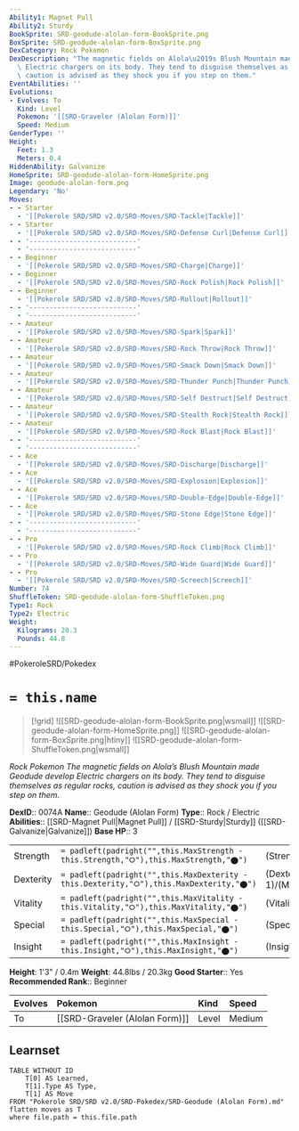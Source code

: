 ```yaml
---
Ability1: Magnet Pull
Ability2: Sturdy
BookSprite: SRD-geodude-alolan-form-BookSprite.png
BoxSprite: SRD-geodude-alolan-form-BoxSprite.png
DexCategory: Rock Pokemon
DexDescription: "The magnetic fields on Alola\u2019s Blush Mountain made Geodude develop\
  \ Electric chargers on its body. They tend to disguise themselves as regular rocks,\
  \ caution is advised as they shock you if you step on them."
EventAbilities: ''
Evolutions:
- Evolves: To
  Kind: Level
  Pokemon: '[[SRD-Graveler (Alolan Form)]]'
  Speed: Medium
GenderType: ''
Height:
  Feet: 1.3
  Meters: 0.4
HiddenAbility: Galvanize
HomeSprite: SRD-geodude-alolan-form-HomeSprite.png
Image: geodude-alolan-form.png
Legendary: 'No'
Moves:
- - Starter
  - '[[Pokerole SRD/SRD v2.0/SRD-Moves/SRD-Tackle|Tackle]]'
- - Starter
  - '[[Pokerole SRD/SRD v2.0/SRD-Moves/SRD-Defense Curl|Defense Curl]]'
- - '---------------------------'
  - '---------------------------'
- - Beginner
  - '[[Pokerole SRD/SRD v2.0/SRD-Moves/SRD-Charge|Charge]]'
- - Beginner
  - '[[Pokerole SRD/SRD v2.0/SRD-Moves/SRD-Rock Polish|Rock Polish]]'
- - Beginner
  - '[[Pokerole SRD/SRD v2.0/SRD-Moves/SRD-Rollout|Rollout]]'
- - '---------------------------'
  - '---------------------------'
- - Amateur
  - '[[Pokerole SRD/SRD v2.0/SRD-Moves/SRD-Spark|Spark]]'
- - Amateur
  - '[[Pokerole SRD/SRD v2.0/SRD-Moves/SRD-Rock Throw|Rock Throw]]'
- - Amateur
  - '[[Pokerole SRD/SRD v2.0/SRD-Moves/SRD-Smack Down|Smack Down]]'
- - Amateur
  - '[[Pokerole SRD/SRD v2.0/SRD-Moves/SRD-Thunder Punch|Thunder Punch]]'
- - Amateur
  - '[[Pokerole SRD/SRD v2.0/SRD-Moves/SRD-Self Destruct|Self Destruct]]'
- - Amateur
  - '[[Pokerole SRD/SRD v2.0/SRD-Moves/SRD-Stealth Rock|Stealth Rock]]'
- - Amateur
  - '[[Pokerole SRD/SRD v2.0/SRD-Moves/SRD-Rock Blast|Rock Blast]]'
- - '---------------------------'
  - '---------------------------'
- - Ace
  - '[[Pokerole SRD/SRD v2.0/SRD-Moves/SRD-Discharge|Discharge]]'
- - Ace
  - '[[Pokerole SRD/SRD v2.0/SRD-Moves/SRD-Explosion|Explosion]]'
- - Ace
  - '[[Pokerole SRD/SRD v2.0/SRD-Moves/SRD-Double-Edge|Double-Edge]]'
- - Ace
  - '[[Pokerole SRD/SRD v2.0/SRD-Moves/SRD-Stone Edge|Stone Edge]]'
- - '---------------------------'
  - '---------------------------'
- - Pro
  - '[[Pokerole SRD/SRD v2.0/SRD-Moves/SRD-Rock Climb|Rock Climb]]'
- - Pro
  - '[[Pokerole SRD/SRD v2.0/SRD-Moves/SRD-Wide Guard|Wide Guard]]'
- - Pro
  - '[[Pokerole SRD/SRD v2.0/SRD-Moves/SRD-Screech|Screech]]'
Number: 74
ShuffleToken: SRD-geodude-alolan-form-ShuffleToken.png
Type1: Rock
Type2: Electric
Weight:
  Kilograms: 20.3
  Pounds: 44.8
---
```


#PokeroleSRD/Pokedex

# `= this.name`

> [!grid]
> ![[SRD-geodude-alolan-form-BookSprite.png|wsmall]]
> ![[SRD-geodude-alolan-form-HomeSprite.png]]
> ![[SRD-geodude-alolan-form-BoxSprite.png|htiny]]
> ![[SRD-geodude-alolan-form-ShuffleToken.png|wsmall]]


*Rock Pokemon*
*The magnetic fields on Alola’s Blush Mountain made Geodude develop Electric chargers on its body. They tend to disguise themselves as regular rocks, caution is advised as they shock you if you step on them.*

**DexID**:: 0074A
**Name**:: Geodude (Alolan Form)
**Type**:: Rock / Electric
**Abilities**:: [[SRD-Magnet Pull|Magnet Pull]] / [[SRD-Sturdy|Sturdy]] ([[SRD-Galvanize|Galvanize]])
**Base HP**:: 3

|           |                                                                                        |                                          |
| --------- | -------------------------------------------------------------------------------------- | ---------------------------------------- |
| Strength  | `= padleft(padright("",this.MaxStrength - this.Strength,"⭘"),this.MaxStrength,"⬤")`    | (Strength::2)/(MaxStrength::5)   |
| Dexterity | `= padleft(padright("",this.MaxDexterity - this.Dexterity,"⭘"),this.MaxDexterity,"⬤")` | (Dexterity:: 1)/(MaxDexterity::3) |
| Vitality  | `= padleft(padright("",this.MaxVitality - this.Vitality,"⭘"),this.MaxVitality,"⬤")`    | (Vitality::3)/(MaxVitality::6)   |
| Special   | `= padleft(padright("",this.MaxSpecial - this.Special,"⭘"),this.MaxSpecial,"⬤")`       | (Special::1)/(MaxSpecial::3)     |
| Insight   | `= padleft(padright("",this.MaxInsight - this.Insight,"⭘"),this.MaxInsight,"⬤")`       | (Insight::1)/(MaxInsight::3)     |

**Height**: 1'3" / 0.4m
**Weight**: 44.8lbs / 20.3kg
**Good Starter**:: Yes
**Recommended Rank**:: Beginner

| Evolves   | Pokemon                        | Kind   | Speed   |
|:----------|:-------------------------------|:-------|:--------|
| To        | [[SRD-Graveler (Alolan Form)]] | Level  | Medium  |

## Learnset

```dataview
TABLE WITHOUT ID
    T[0] AS Learned,
    T[1].Type AS Type,
    T[1] AS Move
FROM "Pokerole SRD/SRD v2.0/SRD-Pokedex/SRD-Geodude (Alolan Form).md"
flatten moves as T
where file.path = this.file.path
```

